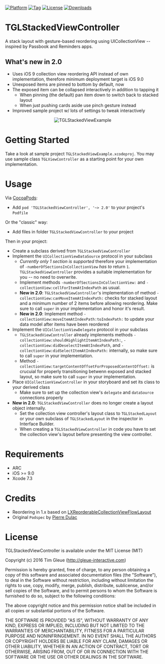 [![Platform](https://img.shields.io/cocoapods/p/TGLStackedViewController.svg?maxAge=2592000)]()
[![Tag](https://img.shields.io/github/tag/gleue/TGLStackedViewController.svg?maxAge=2592000)]()
[![License](https://img.shields.io/github/license/gleue/TGLStackedViewController.svg?maxAge=2592000)]()
[![Downloads](https://img.shields.io/cocoapods/dt/TGLStackedViewController.svg?maxAge=2592000)]()

TGLStackedViewController
========================

A stack layout with gesture-based reordering using UICollectionView -- inspired by Passbook and Reminders apps.

What's new in 2.0
------------------

* Uses iOS 9 collection view reordering API instead of own implementation, therefore minimum deployment target is iOS 9.0
* Unexposed items are pinned to bottom by default, now 
* The exposed item can be collapsed interactively in addition to tapping it
    * When pinning (the default) pan item down to switch back to stacked layout
    * When just pushing cards aside use pinch gesture instead
* Improved sample project w/ lots of settings to tweak interactively

<p align="center">
<img src="https://raw.github.com/gleue/TGLStackedViewController/master/Screenshots/TGLStackedViewExample.gif" alt="TGLStackedViewExample" title="TGLStackedViewExample">
</p>

Getting Started
===============

Take a look at sample project `TGLStackedViewExample.xcodeproj`. You may use sample class `TGLViewController` as a starting point for your own implementation. 

Usage
=====

Via [CocoaPods](http://cocoapods.org):

* Add `pod 'TGLStackedViewController', '~> 2.0'` to your project's `Podfile`

Or the "classic" way:

* Add files in folder `TGLStackedViewController` to your project

Then in your project:

* Create a subclass derived from `TGLStackedViewController`
* Implement the `UICollectionViewDataSource` protocol in your subclass
    * *Currently only 1 section is supported* therefore your implementation of `-numberOfSectionsInCollectionView` *has to* return `1`. `TGLStackedViewController` provides a suitable implementation for you -- no need to overwrite.
    * Implement methods `-numberOfSectionsInCollectionView:` and `-collectionView:cellForItemAtIndexPath` as usual.
    * **New in 2.0**: `TGLStackedViewController`'s implementation of method `-collectionView:canMoveItemAtIndexPath:` checks for stacked layout and a minimum number of 2 items before allowing reordering. Make sure to call `super` in your implementation and honor it's result.
    * **New in 2.0**: Implement method `-collectionView:moveItemAtIndexPath:toIndexPath:` to update your data model after items have been reordered
* Implement the `UICollectionViewDelegate` protocol in your subclass
    * `TGLStackedViewController` already implements methods `-collectionView:shouldHighlightItemAtIndexPath:`, `-collectionView:didDeselectItemAtIndexPath`, and `-collectionView:didSelectItemAtIndexPath:` internally, so make sure to call `super` in your implementation.
    * Method `-collectionView:targetContentOffsetForProposedContentOffset:` is crucuial for properly transitioning betwenn exposed and stacked layout, so make sure to call `super` in your implementation.
* Place `UICollectionViewController` in your storyboard and set its class to your derived class
    * Make sure to set up the collection view's `delegate` and `dataSource` connections properly
* **New in 2.0**: `TGLStackedViewController` does no longer create a layout object internally.
    * Set the collection view controller's layout class to `TGLStackedLayout` or your own subclass of `TGLStackedLayout` in the inspector in Interface Builder.
    * When creating a `TGLStackedViewController` in code you have to set the collection view's layout before presenting the view controller.

Requirements
============

* ARC
* iOS >= 9.0
* Xcode 7.3

Credits
=======

- Reordering in 1.x based on [LXReorderableCollectionViewFlowLayout](https://github.com/lxcid/LXReorderableCollectionViewFlowLayout)
- Original `Podspec` by [Pierre Dulac](https://github.com/dulaccc)

License
=======

TGLStackedViewController is available under the MIT License (MIT)

Copyright (c) 2016 Tim Gleue (http://gleue-interactive.com)

Permission is hereby granted, free of charge, to any person obtaining a copy
of this software and associated documentation files (the "Software"), to deal
in the Software without restriction, including without limitation the rights
to use, copy, modify, merge, publish, distribute, sublicense, and/or sell
copies of the Software, and to permit persons to whom the Software is
furnished to do so, subject to the following conditions:

The above copyright notice and this permission notice shall be included in
all copies or substantial portions of the Software.

THE SOFTWARE IS PROVIDED "AS IS", WITHOUT WARRANTY OF ANY KIND, EXPRESS OR
IMPLIED, INCLUDING BUT NOT LIMITED TO THE WARRANTIES OF MERCHANTABILITY,
FITNESS FOR A PARTICULAR PURPOSE AND NONINFRINGEMENT. IN NO EVENT SHALL THE
AUTHORS OR COPYRIGHT HOLDERS BE LIABLE FOR ANY CLAIM, DAMAGES OR OTHER
LIABILITY, WHETHER IN AN ACTION OF CONTRACT, TORT OR OTHERWISE, ARISING FROM,
OUT OF OR IN CONNECTION WITH THE SOFTWARE OR THE USE OR OTHER DEALINGS IN
THE SOFTWARE.
